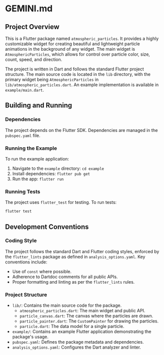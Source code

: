 # GEMINI.md

## Project Overview

This is a Flutter package named `atmospheric_particles`. It provides a highly customizable widget for creating beautiful and lightweight particle animations in the background of any widget. The main widget is `AtmosphericParticles`, which allows for control over particle color, size, count, speed, and direction.

The project is written in Dart and follows the standard Flutter project structure. The main source code is located in the `lib` directory, with the primary widget being `AtmosphericParticles` in `lib/atmospheric_particles.dart`. An example implementation is available in `example/main.dart`.

## Building and Running

### Dependencies

The project depends on the Flutter SDK. Dependencies are managed in the `pubspec.yaml` file.

### Running the Example

To run the example application:

1.  Navigate to the `example` directory: `cd example`
2.  Install dependencies: `flutter pub get`
3.  Run the app: `flutter run`

### Running Tests

The project uses `flutter_test` for testing. To run tests:

```bash
flutter test
```

## Development Conventions

### Coding Style

The project follows the standard Dart and Flutter coding styles, enforced by the `flutter_lints` package as defined in `analysis_options.yaml`. Key conventions include:

*   Use of `const` where possible.
*   Adherence to Dartdoc comments for all public APIs.
*   Proper formatting and linting as per the `flutter_lints` rules.

### Project Structure

*   `lib/`: Contains the main source code for the package.
    *   `atmospheric_particles.dart`: The main widget and public API.
    *   `particle_canvas.dart`: The canvas where the particles are drawn.
    *   `particle_painter.dart`: The `CustomPainter` for drawing the particles.
    *   `particle.dart`: The data model for a single particle.
*   `example/`: Contains an example Flutter application demonstrating the package's usage.
*   `pubspec.yaml`: Defines the package metadata and dependencies.
*   `analysis_options.yaml`: Configures the Dart analyzer and linter.
